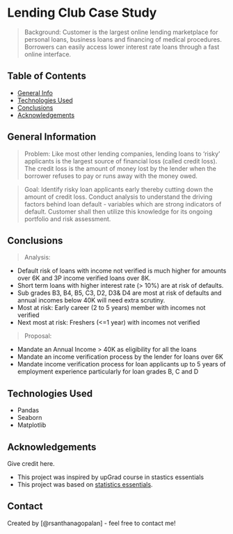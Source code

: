 # Lending Club Case Study
> Background: Customer is the largest online lending marketplace for personal loans, business loans and financing of medical procedures. Borrowers can easily access lower interest rate loans through a fast online interface. 

## Table of Contents
* [General Info](#general-information) 
* [Technologies Used](#technologies-used)
* [Conclusions](#conclusions)
* [Acknowledgements](#acknowledgements)

<!-- You can include any other section that is pertinent to your problem -->

## General Information
> Problem: Like most other lending companies, lending loans to ‘risky’ applicants is the largest source of financial loss (called credit loss). The credit loss is the amount of money lost by the lender when the borrower refuses to pay or runs away with the money owed. 

> Goal: Identify risky loan applicants early thereby cutting down the amount of credit loss. Conduct analysis to understand the driving factors behind loan default - variables which are strong indicators of default. Customer shall then utilize this knowledge for its ongoing portfolio and risk assessment. 

<!-- You don't have to answer all the questions - just the ones relevant to your project. -->

## Conclusions
> Analysis: 
- Default risk of loans with income not verified is much higher for amounts over 6K and 3P income verified loans over 8K.
- Short term loans with higher interest rate (> 10%) are at risk of defaults.
- Sub grades B3, B4, B5, C3, D2, D3& D4 are most at risk of defaults and annual incomes below 40K will need extra scrutiny.
- Most at risk: Early career (2 to 5 years) member with incomes not verified
- Next most at risk: Freshers (<=1 year) with incomes not verified 
> Proposal: 
- Mandate an Annual Income > 40K as eligibility for all the loans
- Mandate an income verification process by the lender for loans over 6K
- Mandate income verification process for loan applicants up to 5 years of employment experience particularly for loan grades B, C and D


<!-- You don't have to answer all the questions - just the ones relevant to your project. -->


## Technologies Used
- Pandas
- Seaborn
- Matplotlib

<!-- As the libraries versions keep on changing, it is recommended to mention the version of library used in this project -->

## Acknowledgements
Give credit here.
- This project was inspired by upGrad course in stastics essentials 
- This project was based on [statistics essentials](https://www.upgrad.com).


## Contact
Created by [@rsanthanagopalan] - feel free to contact me!


<!-- Optional -->
<!-- ## License -->
<!-- This project is open source and available under the [... License](). -->

<!-- You don't have to include all sections - just the one's relevant to your project -->
